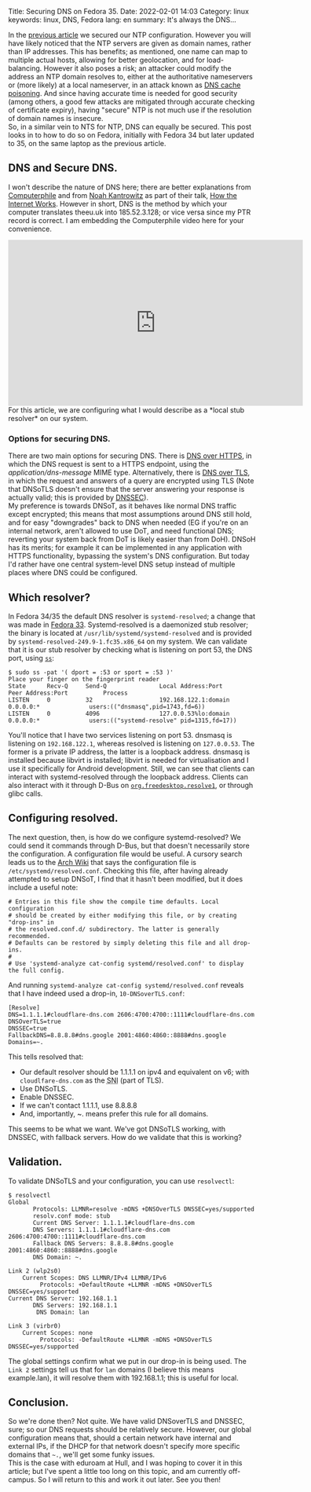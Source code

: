 Title: Securing DNS on Fedora 35.
Date: 2022-02-01 14:03
Category: linux
keywords: linux, DNS, Fedora
lang: en
summary: It's always the DNS...

In the [previous article]({filename}/SecureNTP.md) we secured our NTP configuration. However you will have likely noticed that the NTP servers are given as domain names, rather than IP addresses. This has benefits; as mentioned, one name can map to multiple actual hosts, allowing for better geolocation, and for load-balancing.
However it also poses a risk; an attacker could modify the address an NTP domain resolves to, either at the authoritative nameservers or (more likely) at a local nameserver, in an attack known as [DNS cache poisoning](https://en.wikipedia.org/wiki/DNS_spoofing). And since having accurate time is needed for good security (among others, a good few attacks are mitigated through accurate checking of certificate expiry), having "secure" NTP is not much use if the resolution of domain names is insecure.  
So, in a similar vein to NTS for NTP, DNS can equally be secured. This post looks in to how to do so on Fedora, initially with Fedora 34 but later updated to 35, on the same laptop as the previous article.  

## DNS and Secure DNS.
I won't describe the nature of DNS here; there are better explanations from [Computerphile](https://youtu.be/uOfonONtIuk) and from [Noah Kantrowitz](https://coderanger.net/) as part of their talk, [How the Internet Works](https://youtu.be/rLojliq6n0Q). However in short, DNS is the method by which your computer translates theeu.uk into 185.52.3.128; or vice versa since my PTR record is correct. I am embedding the Computerphile video here for your convenience.  
<iframe width="600" height="338" src="https://www.youtube-nocookie.com/embed/uOfonONtIuk" title="YouTube video player" frameborder="0" allow="accelerometer; autoplay; clipboard-write; encrypted-media; gyroscope; picture-in-picture" allowfullscreen></iframe>
For this article, we are configuring what I would describe as a *local stub resolver* on our system.  

### Options for securing DNS.
There are two main options for securing DNS. There is [DNS over HTTPS](https://en.wikipedia.org/wiki/DNS_over_HTTPS), in which the DNS request is sent to a HTTPS endpoint, using the *application/dns-message* MIME type. Alternatively, there is [DNS over TLS](https://en.wikipedia.org/wiki/DNS_over_TLS), in which the request and answers of a query are encrypted using TLS (Note that DNSoTLS doesn't ensure that the server answering your response is actually valid; this is provided by [DNSSEC](https://en.wikipedia.org/wiki/Domain_Name_System_Security_Extensions)).  
My preference is towards DNSoT, as it behaves like normal DNS traffic except encrypted; this means that most assumptions around DNS still hold, and for easy "downgrades" back to DNS when needed (EG if you're on an internal network, aren't allowed to use DoT, and need functional DNS; reverting your system back from DoT is likely easier than from DoH). DNSoH has its merits; for example it can be implemented in any application with HTTPS functionality, bypassing the system's DNS configuration. But today I'd rather have one central system-level DNS setup instead of multiple places where DNS could be configured.

## Which resolver?
In Fedora 34/35 the default DNS resolver is `systemd-resolved`; a change that was made in [Fedora 33](https://fedoraproject.org/wiki/Changes/systemd-resolved). Systemd-resolved is a daemonized stub resolver; the binary is located at `/usr/lib/systemd/systemd-resolved` and is provided by `systemd-resolved-249.9-1.fc35.x86_64` on my system. We can validate that it is our stub resolver by checking what is listening on port 53, the DNS port, using [`ss`](https://man7.org/linux/man-pages/man8/ss.8.html):

    $ sudo ss -pat '( dport = :53 or sport = :53 )'
    Place your finger on the fingerprint reader
    State      Recv-Q     Send-Q               Local Address:Port                 Peer Address:Port          Process
    LISTEN     0          32                   192.168.122.1:domain                    0.0.0.0:*              users:(("dnsmasq",pid=1743,fd=6))
    LISTEN     0          4096                 127.0.0.53%lo:domain                    0.0.0.0:*              users:(("systemd-resolve" pid=1315,fd=17))

You'll notice that I have two services listening on port 53. dnsmasq is listening on `192.168.122.1`, whereas resolved is listening on `127.0.0.53`. The former is a private IP address, the latter is a loopback address. dnsmasq is installed because libvirt is installed; libvirt is needed for virtualisation and I use it specifically for Android development. Still, we can see that clients can interact with systemd-resolved through the loopback address. Clients can also interact with it through D-Bus on [`org.freedesktop.resolve1`](https://www.freedesktop.org/software/systemd/man/systemd-resolved.service.html), or through glibc calls.  

## Configuring resolved.
The next question, then, is how do we configure systemd-resolved? We could send it commands through D-Bus, but that doesn't necessarily store the configuration. A configuration file would be useful. A cursory search leads us to the [Arch Wiki](https://wiki.archlinux.org/title/Systemd-resolved) that says the configuration file is `/etc/systemd/resolved.conf`. Checking this file, after having already attempted to setup DNSoT, I find that it hasn't been modified, but it does include a useful note:

    # Entries in this file show the compile time defaults. Local configuration
    # should be created by either modifying this file, or by creating "drop-ins" in
    # the resolved.conf.d/ subdirectory. The latter is generally recommended.
    # Defaults can be restored by simply deleting this file and all drop-ins.
    #
    # Use 'systemd-analyze cat-config systemd/resolved.conf' to display the full config.

And running `systemd-analyze cat-config systemd/resolved.conf` reveals that I have indeed used a drop-in, `10-DNSoverTLS.conf`:

    [Resolve]
    DNS=1.1.1.1#cloudflare-dns.com 2606:4700:4700::1111#cloudflare-dns.com
    DNSOverTLS=true
    DNSSEC=true
    FallbackDNS=8.8.8.8#dns.google 2001:4860:4860::8888#dns.google
    Domains=~.

This tells resolved that:  

* Our default resolver should be 1.1.1.1 on ipv4 and equivalent on v6; with `cloudlfare-dns.com` as the <abbr title="Server Name Indication">SNI</abbr> (part of TLS).  
* Use DNSoTLS.  
* Enable DNSSEC.  
* If we can't contact 1.1.1.1, use 8.8.8.8  
* And, importantly, ~. means prefer this rule for all domains.  

This seems to be what we want. We've got DNSoTLS working, with DNSSEC, with fallback servers. How do we validate that this is working?  

## Validation.
To validate DNSoTLS and your configuration, you can use `resolvectl`:

    $ resolvectl
    Global
           Protocols: LLMNR=resolve -mDNS +DNSOverTLS DNSSEC=yes/supported
           resolv.conf mode: stub
           Current DNS Server: 1.1.1.1#cloudflare-dns.com
           DNS Servers: 1.1.1.1#cloudflare-dns.com 2606:4700:4700::1111#cloudflare-dns.com
           Fallback DNS Servers: 8.8.8.8#dns.google 2001:4860:4860::8888#dns.google
           DNS Domain: ~.
    
    Link 2 (wlp2s0)
        Current Scopes: DNS LLMNR/IPv4 LLMNR/IPv6
             Protocols: +DefaultRoute +LLMNR -mDNS +DNSOverTLS DNSSEC=yes/supported
    Current DNS Server: 192.168.1.1
           DNS Servers: 192.168.1.1
            DNS Domain: lan

    Link 3 (virbr0)
        Current Scopes: none
             Protocols: -DefaultRoute +LLMNR -mDNS +DNSOverTLS DNSSEC=yes/supported

The global settings confirm what we put in our drop-in is being used. The `Link 2` settings tell us that for `lan` domains (I believe this means example.lan), it will resolve them with 192.168.1.1; this is useful for local.  

## Conclusion.
So we're done then? Not quite. We have valid DNSoverTLS and DNSSEC, sure; so our DNS requests should be relatively secure. However, our global configuration means that, should a certain network have internal and external IPs, if the DHCP for that network doesn't specify more specific domains that `~.`, we'll get some funky issues.  
This is the case with eduroam at Hull, and I was hoping to cover it in this article; but I've spent a little too long on this topic, and am currently off-campus. So I will return to this and work it out later. See you then!